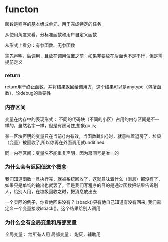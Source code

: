 # functon

函数是程序的基本组成单元，用于完成特定的任务

从使用角度来看，分标准函数和用户自定义函数

从形式上看分：有参函数、无参函数

需先声明，后调用，且放在调用位置之前；如果非要放在后面也不是不行，但是需提前定义

### return
return用于终止函数，并将结果返回给调用方，这个结果可以是anytype（包括函数），论debug的重要性

### 内存区间
变量在内存中的表现形式： 不同的代码块（不同的小区）占用的内存区间是不一样的，虽然名字一样，但是有房可住,想象go js;

某一区块声明的变量只在当前{}内有效，当函数跳出{}时，就意味着退房了，垃圾（变量）被回收了,所以你再在外面调用就undifined

同一内存区间：变量名不能重复声明，因为房间号是唯一的

### 为什么会有返回值这个概念
我们知道函数一旦执行完，就被系统回收了，这就意味着什么（消息）都没有了，如果只是单纯的输出也就罢了，但是我们写程序的目的是通过函数把结果告诉别人，给别人用，在垃圾回收之时，把消息放出去

一个实际的例子，你看他回来没有？ isback()只有他自己知道有没有回来, 我们需定义一个变量接收isback()，这个结果给别人调用

### 为什么会有全局变量和局部变量
全局变量： 给所有人用
局部变量： 炮灰，辅助用